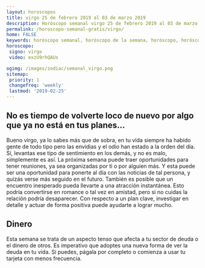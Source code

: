 ```yaml
---
layout: horoscopos
title: virgo 25 de febrero 2019 al 03 de marzo 2019 
description: Horóscopo semanal virgo 25 de febrero 2019 al 03 de marzo 2019. No es tiempo de volverte loco de nuevo por algo que ya no está en tus planes…
permalink: /horoscopo-semanal-gratis/virgo/
home: FALSE
keywords: horóscopo semanal, horóscopo de la semana, horóscopo, horóscopo gratis,horóscopos, horóscopo esperanza gracia, horoscopos virgo la semana, horóscopos gratis, Tarot, Astrologia, Zodíaco, virgo, horoscopo gratis, semanal
horoscopo:
 signo: virgo
 video: exzU9rhQAUs

ogimg: /images/zodiac/semanal_virgo.png
sitemap:
 priority: 1
 changefreq: 'weekly'
 lastmod: '2019-02-25'
---
```




## No es tiempo de volverte loco de nuevo por algo que ya no está en tus planes…

Bueno virgo, ya lo sabes más que de sobra, en tu vida siempre ha habido gente de todo tipo pero las envidias y el odio han estado a la orden del día. Sí, levantas ese tipo de sentimiento en los demás, y no es malo, simplemente es así.
La próxima semana puede traer oportunidades para tener reuniones, ya sea organizadas por ti o por alguien más. Y esta puede ser una oportunidad para ponerte al día con las noticias de tal persona, y quizás verse más seguido en el futuro. También es posible que un encuentro inesperado pueda llevarte a una atracción instantánea. Esto podría convertirse en romance o tal vez en amistad, pero si no cuidas la relación podría desaparecer. Con respecto a un plan clave, investigar en detalle y actuar de forma positiva puede ayudarte a lograr mucho.

## Dinero

Esta semana se trata de un aspecto tenso que afecta a tu sector de deuda o el dinero de otros. Es imperativo que adoptes una nueva forma de ver la deuda en tu vida. Si puedes, págala por completo o comienza a usar tu tarjeta con menos frecuencia.